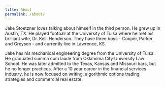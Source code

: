```yaml
---
title: About
permalink: /about/
---
```


Jake Stoetzner loves talking about himself in the third person. He grew up in Austin, TX. He played football at the University of Tulsa where he met his brilliant wife, Dr. Kelli Henderson. They have three boys - Cooper, Parker and Greyson - and currently live in Lawrence, KS.

Jake has his mechanical engineering degree from the University of Tulsa. He graduated summa cum laude from Oklahoma City University Law School. He was later admitted to the Texas, Kansas and Missouri bars, but he no longer practices. After a 10 year career in the financial services industry, he is now focused on writing, algorithmic options trading strategies and commercial real estate.
